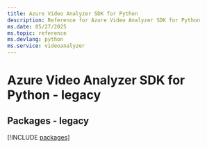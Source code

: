 ```yaml
---
title: Azure Video Analyzer SDK for Python
description: Reference for Azure Video Analyzer SDK for Python
ms.date: 05/27/2025
ms.topic: reference
ms.devlang: python
ms.service: videoanalyzer
---
```

# Azure Video Analyzer SDK for Python - legacy
## Packages - legacy
[!INCLUDE [packages](video-analyzer-index.md)]